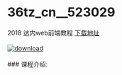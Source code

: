 # 36tz_cn__523029
2018 达内web前端教程
[下载地址](http://www.36tz.cn/article/523029 "下载地址")
<br/></br>[![download](http://36tz.cn/muke_img/2018_07_1-19-300x205.png "下载地址")](http://www.36tz.cn/article/523029 "下载地址")
<br/></br>### 课程介绍:


